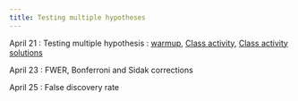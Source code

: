 ```yaml
---
title: Testing multiple hypotheses 
---
```


April 21
: Testing multiple hypothesis
  : [warmup](https://sta711-s25.github.io/class_activities/warmup_lecture_36.pdf), [Class activity](https://sta711-s25.github.io/class_activities/ca_lecture_36.html), [Class activity solutions](https://sta711-s25.github.io/class_activities/ca_lecture_36_solutions.html)
        
April 23
: FWER, Bonferroni and Sidak corrections

April 25
: False discovery rate